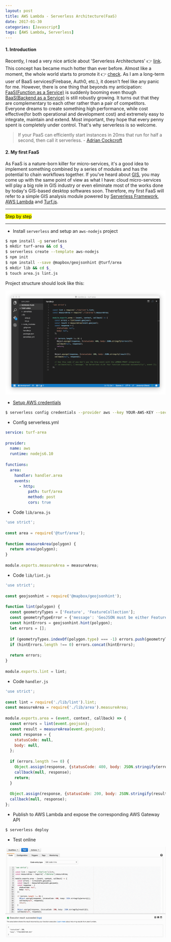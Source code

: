 ```yaml
---
layout: post
title: AWS Lambda - Serverless Architecture(FaaS)
date: 2017-01-30
categories: [Javascript]
tags: [AWS Lambda, Serverless]
---
```


#### 1. Introduction

Recently, I read a very nice article about 'Serverless Architectures' :point_right: [link](https://martinfowler.com/articles/serverless.html). This concept has became much hotter than ever before. Almost like a moment, the whole world starts to promote it :point_right: [check](https://github.com/JustServerless/awesome-serverless). As I am a long-term user of BaaS services(Firebase, Auth0, etc.), it doesn't feel like any panic for me. However, there is one thing that beyonds my anticipation: [FaaS(Function as a Service)](https://en.wikipedia.org/wiki/Function_as_a_Service) is suddenly booming even though [BaaS(Backend as a Service)](https://en.wikipedia.org/wiki/Mobile_backend_as_a_service) is still robustly growing. It turns out that they are complementary to each other rather than a pair of competitors. Everyone dreams to create something high performance, while cost effective(for both operational and development cost) and extremely easy to integrate, maintain and extend. Most important, they hope that every penny spent is completely under control. That's why serverless is so welcome.

> If your PaaS can efficiently start instances in 20ms that run for half a second, then call it serverless. - [Adrian Cockcroft](https://twitter.com/adrianco)

#### 2. My first FaaS

As FaaS is a nature-born killer for micro-services, it's a good idea to implement something combined by a series of modules and has the potential to chain workflows together. If you've heard about [GIS](http://www.esri.com/what-is-gis), you may come up with the same point of view as what I have: cloud micro-services will play a big role in GIS industry or even eliminate most of the works done by today's GIS-based desktop softwares soon. Therefore, my first FaaS will refer to a simple GIS analysis module powered by [Serverless Framework](https://serverless.com/), [AWS Lambda](https://aws.amazon.com/lambda/) and [Turf.js](https://github.com/Turfjs/turf).

<hr>
<mark>Step by step</mark>
<hr>

* Install `serverless` and setup an `aws-nodejs` project

```bash
$ npm install -g serverless
$ mkdir turf-area && cd $_
$ serverless create --template aws-nodejs
$ npm init
$ npm install --save @mapbox/geojsonhint @turf/area
$ mkdir lib && cd $_
$ touch area.js lint.js
```

Project structure should look like this:

![Project structure](/assets/img/blogs/20170130-2.png)

*  [Setup AWS credentials]((https://serverless.com/framework/docs/providers/aws/guide/credentials/))

```bash
$ serverless config credentials --provider aws --key YOUR-AWS-KEY --secret YOUR-AWS-SECRET
```

* Config serverless.yml

```yml
service: turf-area

provider:
  name: aws
  runtime: nodejs6.10

functions:
  area:
    handler: handler.area
    events:
      - http:
          path: turf/area
          method: post
          cors: true
```

* Code `lib/area.js`

```javascript
'use strict';

const area = require('@turf/area');

function measureArea(polygon) {
  return area(polygon);
}

module.exports.measureArea = measureArea;
```

* Code `lib/lint.js`

```javascript
'use strict';

const geojsonhint = require('@mapbox/geojsonhint');

function lint(polygon) {
  const geometryTypes = ['Feature', 'FeatureCollection'];
  const geometryTypeError = {'message': 'GeoJSON must be either Feature or FeatureCollection.', 'line': null};
  const hintErrors = geojsonhint.hint(polygon);
  let errors = [];

  if (geometryTypes.indexOf(polygon.type) === -1) errors.push(geometryTypeError);
  if (hintErrors.length !== 0) errors.concat(hintErrors);

  return errors;
}

module.exports.lint = lint;
```

* Code `handler.js`

```javascript
'use strict';

const lint = require('./lib/lint').lint;
const measureArea = require('./lib/area').measureArea;

module.exports.area = (event, context, callback) => {
  const errors = lint(event.geojson);
  const result = measureArea(event.geojson);
  const response = {
    statusCode: null,
    body: null,
  };

  if (errors.length !== 0) {
    Object.assign(response, {statusCode: 400, body: JSON.stringify(errors)});
    callback(null, response);
    return;
  }

  Object.assign(response, {statusCode: 200, body: JSON.stringify(result)});
  callback(null, response);
};
```

* Publish to AWS Lambda and expose the corresponding AWS Gateway API

```bash
$ serverless deploy
```

* Test online

![Test FaaS Online](/assets/img/blogs/20170130-1.gif)
